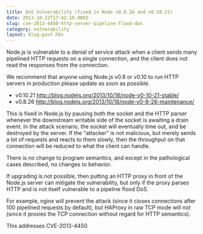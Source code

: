 ```yaml
---
title: DoS Vulnerability (fixed in Node v0.8.26 and v0.10.21)
date: 2013-10-22T17:42:10.000Z
slug: cve-2013-4450-http-server-pipeline-flood-dos
category: vulnerability
layout: blog-post.hbs
---
```

Node.js is vulnerable to a denial of service attack when a client
sends many pipelined HTTP requests on a single connection, and the
client does not read the responses from the connection.

We recommend that anyone using Node.js v0.8 or v0.10 to run HTTP
servers in production please update as soon as possible.

* v0.10.21 <http://blog.nodejs.org/2013/10/18/node-v0-10-21-stable/>
* v0.8.26 <http://blog.nodejs.org/2013/10/18/node-v0-8-26-maintenance/>

This is fixed in Node.js by pausing both the socket and the HTTP
parser whenever the downstream writable side of the socket is awaiting
a drain event.  In the attack scenario, the socket will eventually
time out, and be destroyed by the server.  If the "attacker" is not
malicious, but merely sends a lot of requests and reacts to them
slowly, then the throughput on that connection will be reduced to what
the client can handle.

There is no change to program semantics, and except in the
pathological cases described, no changes to behavior.

If upgrading is not possible, then putting an HTTP proxy in front of
the Node.js server can mitigate the vulnerability, but only if the
proxy parses HTTP and is not itself vulnerable to a pipeline flood
DoS.

For example, nginx will prevent the attack (since it closes
connections after 100 pipelined requests by default), but HAProxy in
raw TCP mode will not (since it proxies the TCP connection without
regard for HTTP semantics).

This addresses CVE-2013-4450.
